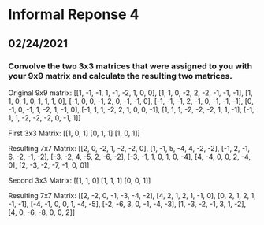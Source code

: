# Informal Reponse 4 

## 02/24/2021 

### Convolve the two 3x3 matrices that were assigned to you with your 9x9 matrix and calculate the resulting two matrices.



Original 9x9 matrix: 
[[1, -1, -1, 1, -1, -2, 1, 0, 0],
 [1, 1, 0, -2, 2, -2, -1, -1, -1], 
 [1, 1, 0, 1, 0, 1, 1, 1, 0],
 [-1, 0, 0, -1, 2, 0, -1, -1, 0],
 [-1, -1, -1, 2, -1, 0, -1, -1, -1],
 [0, -1, 0, -1, 1, -2, 1, -1, 0],
 [-1, 1, 1, -2, 2, 1, 0, 0, -1],
 [1, 1, 1, -2, -2, -2, 1, 1, -1],
 [-1, 1, 1, -2, -2, -2, 0, -1, 1]]
 
 First 3x3 Matrix: 
 [[1, 0, 1]
  [0, 1, 1]
  [1, 0, 1]]
 
 Resulting 7x7 Matrix: 
 [[2, 0, -2, 1, -2, -2, 0], 
  [1, -1, 5, -4, 4, -2, -2], 
  [-1, 2, -1, 6, -2, -1, -2], 
  [-3, -2, 4, -5, 2, -6, -2], 
  [-3, -1, 1, 0, 1, 0, -4], 
  [4, -4, 0, 0, 2, -4, 0], 
  [2, -3, -2, -7, -1, 0, 0]]
 
 Second 3x3 Matrix: 
  [[1, 1, 0]
   [1, 1, 1]
   [0, 0, 1]]
 
 Resulting 7x7 Matrix: 
  [[2, -2, 0, -1, -3, -4, -2], 
   [4, 2, 1, 2, 1, -1, 0], 
   [0, 2, 1, 2, 1, -1, -1], 
   [-4, -1, 0, 0, 1, -4, -5], 
   [-2, -6, 3, 0, -1, -4, -3], 
   [1, -3, -2, -1, 3, 1, -2], 
   [4, 0, -6, -8, 0, 0, 2]]
 
 
